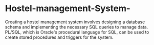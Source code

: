 # Hostel-management-System-
Creating a hostel management system involves designing a database schema and implementing the necessary SQL queries to manage data. PL/SQL, which is Oracle's procedural language for SQL, can be used to create stored procedures and triggers for the system. 
